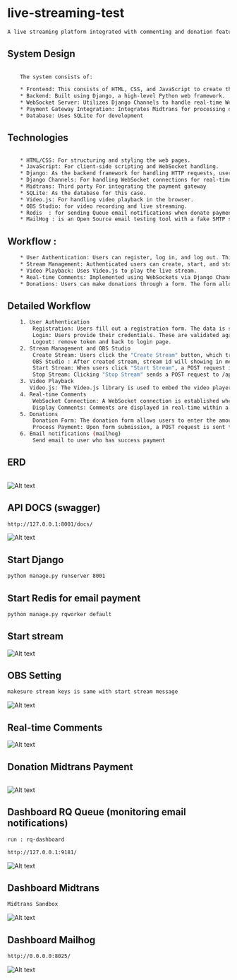 # live-streaming-test
```bash
A live streaming platform integrated with commenting and donation features using Midtrans sandbox. The key components include:
```
## System Design

```bash
    
    The system consists of:

    * Frontend: This consists of HTML, CSS, and JavaScript to create the user interface.
    * Backend: Built using Django, a high-level Python web framework.
    * WebSocket Server: Utilizes Django Channels to handle real-time WebSocket connections for live comments.
    * Payment Gateway Integration: Integrates Midtrans for processing donations.
    * Database: Uses SQLite for development 
```
## Technologies 
```bash

    * HTML/CSS: For structuring and styling the web pages.
    * JavaScript: For client-side scripting and WebSocket handling.
    * Django: As the backend framework for handling HTTP requests, user authentication, and database interactions.
    * Django Channels: For handling WebSocket connections for real-time features.
    * Midtrans: Third party For integrating the payment gateway 
    * SQLite: As the database for this case.
    * Video.js: For handling video playback in the browser.
    * OBS Studio: for video recording and live streaming.
    * Redis  : for sending Queue email notifications when donate payment
    * MailHog : is an Open Source email testing tool with a fake SMTP server underneath.
```
## Workflow : 
```bash
    * User Authentication: Users can register, log in, and log out. This is handled by Django built-in authentication system.
    * Stream Management: Authenticated users can create, start, and stop live streams.
    * Video Playback: Uses Video.js to play the live stream.
    * Real-time Comments: Implemented using WebSockets via Django Channels. Users can post comments in real-time, and these comments are  displayed on the video screen.
    * Donations: Users can make donations through a form. The form allows users to select a payment method  Virtual Account, or Credit Card The donation is processed using the Midtrans API.
```
## Detailed Workflow
```bash
    1. User Authentication
        Registration: Users fill out a registration form. The data is sent to the backend via a POST request to the /api/register/ endpoint. Upon successful registration, users are redirected to the login page.
        Login: Users provide their credentials. These are validated against the database, and if valid, an access token is issued, which is stored in the local storage.
        Logout: remove token and back to login page.
    2. Stream Management and OBS Studio
        Create Stream: Users click the "Create Stream" button, which triggers a POST request to the backend api/streams/create/  The backend creates a new stream record and returns the stream ID and other details.
        OBS Studio : After created stream, stream id will showing in message, and stream id must be register in OBS as a stream key, also server OBS is rtmp://127.0.0.1/live.
        Start Stream: When users click "Start Stream", a POST request is sent to /api/streams/{stream_id}/start/, which starts the stream session.
        Stop Stream: Clicking "Stop Stream" sends a POST request to /api/streams/{stream_id}/stop/, ending the stream session.
    3. Video Playback
       Video.js: The Video.js library is used to embed the video player in the HTML. The video source is set to the HLS stream URL.
    4. Real-time Comments
        WebSocket Connection: A WebSocket connection is established when the stream starts. Users can send messages via this connection.
        Display Comments: Comments are displayed in real-time within a comments section that overlays the video. The comments section has a semi-transparent background.
    5. Donations
        Donation Form: The donation form allows users to enter the amount and select a payment method.
        Process Payment: Upon form submission, a POST request is sent to the backend. If the selected method is virtual account / credit card, the backend generates a transaction token using the Midtrans API and returns it to the frontend. The Snap.js library is used to handle the payment process.
    6. Email notifications (mailhog)
        Send email to user who has success payment 
```


## ERD
```bash
```
![Alt text](image/erdnew.png)

## API DOCS (swagger)
```bash
http://127.0.0.1:8001/docs/

```
![Alt text](image/swagger.png)


## Start Django
```bash
python manage.py runserver 8001
```

## Start Redis for email payment
```bash
python manage.py rqworker default
```
## Start stream

![Alt text](image/start.png)


## OBS Setting
```bash
makesure stream keys is same with start stream message
```
![Alt text](image/obs.png)

## Real-time Comments

![Alt text](image/comment.png)


## Donation Midtrans Payment
```bash

```
![Alt text](image/donation.png)

## Dashboard RQ Queue (monitoring email notifications)
```bash
run : rq-dashboard

http://127.0.0.1:9181/
```
![Alt text](image/que.png)

## Dashboard Midtrans
```bash
Midtrans Sandbox
```
![Alt text](image/dashboard_mid.png)

## Dashboard Mailhog
```bash
http://0.0.0.0:8025/
```
![Alt text](image/mailhog.png)



